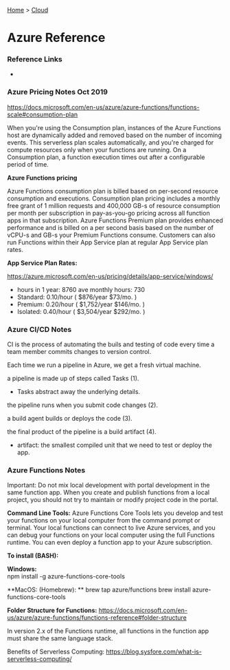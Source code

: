 [Home](../) > [Cloud](../CloudDev/)

# Azure Reference

### Reference Links

-

### Azure Pricing Notes Oct 2019

https://docs.microsoft.com/en-us/azure/azure-functions/functions-scale#consumption-plan

When you're using the Consumption plan, instances of the Azure Functions host are dynamically added and removed based on the number of incoming events. This serverless plan scales automatically, and you're charged for compute resources only when your functions are running. On a Consumption plan, a function execution times out after a configurable period of time.

**Azure Functions pricing**

Azure Functions consumption plan is billed based on per-second resource consumption and executions. Consumption plan pricing includes a monthly free grant of 1 million requests and 400,000 GB-s of resource consumption per month per subscription in pay-as-you-go pricing across all function apps in that subscription. Azure Functions Premium plan provides enhanced performance and is billed on a per second basis based on the number of vCPU-s and GB-s your Premium Functions consume. Customers can also run Functions within their App Service plan at regular App Service plan rates.

**App Service Plan Rates:**

https://azure.microsoft.com/en-us/pricing/details/app-service/windows/

- hours in 1 year: 8760 ave monthly hours: 730
- Standard: 0.10/hour ( $876/year $73/mo. )
- Premium: 0.20/hour ( $1,752/year $146/mo. )
- Isolated: 0.40/hour ( $3,504/year $292/mo. )

### Azure CI/CD Notes

CI is the process of automating the buils and testing of code every time a team member commits changes to version control.

Each time we run a pipeline in Azure, we get a fresh virtual machine.

a pipeline is made up of steps called Tasks (1).

- Tasks abstract away the underlying details.

the pipeline runs when you submit code changes (2).

a build agent builds or deploys the code (3).

the final product of the pipeline is a build artifact (4).

- artifact: the smallest compiled unit that we need to test or deploy the app.

### Azure Functions Notes

Important: Do not mix local development with portal development in the same function app. When you create and publish functions from a local project, you should not try to maintain or modify project code in the portal.

**Command Line Tools:**
Azure Functions Core Tools lets you develop and test your functions on your local computer from the command prompt or terminal. Your local functions can connect to live Azure services, and you can debug your functions on your local computer using the full Functions runtime. You can even deploy a function app to your Azure subscription.

**To install (BASH):**

**Windows:**  
npm install -g azure-functions-core-tools

**MacOS: (Homebrew): **
brew tap azure/functions
brew install azure-functions-core-tools

**Folder Structure for Functions:**
https://docs.microsoft.com/en-us/azure/azure-functions/functions-reference#folder-structure

In version 2.x of the Functions runtime, all functions in the function app must share the same language stack.

Benefits of Serverless Computing: https://blog.sysfore.com/what-is-serverless-computing/
